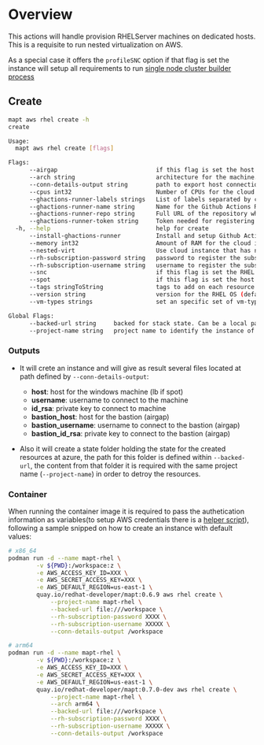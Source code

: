 # Overview

This actions will handle provision RHELServer machines on dedicated hosts. This is a requisite to run nested virtualization on AWS.

As a special case it offers the `profileSNC` option if that flag is set the instance will setup all requirements to run 
[single node cluster builder process](https://github.com/crc-org/snc)  

## Create

```bash
mapt aws rhel create -h
create

Usage:
  mapt aws rhel create [flags]

Flags:
      --airgap                            if this flag is set the host will be created as airgap machine. Access will done through a bastion
      --arch string                       architecture for the machine. Allowed x86_64 or arm64 (default "x86_64")
      --conn-details-output string        path to export host connection information (host, username and privateKey)
      --cpus int32                        Number of CPUs for the cloud instance (default 8)
      --ghactions-runner-labels strings   List of labels separated by comma to be added to the self-hosted runner
      --ghactions-runner-name string      Name for the Github Actions Runner
      --ghactions-runner-repo string      Full URL of the repository where the Github Actions Runner should be registered
      --ghactions-runner-token string     Token needed for registering the Github Actions Runner token
  -h, --help                              help for create
      --install-ghactions-runner          Install and setup Github Actions runner in the instance
      --memory int32                      Amount of RAM for the cloud instance in GiB (default 64)
      --nested-virt                       Use cloud instance that has nested virtualization support
      --rh-subscription-password string   password to register the subscription
      --rh-subscription-username string   username to register the subscription
      --snc                               if this flag is set the RHEL will be setup with SNC profile. Setting up all requirements to run https://github.com/crc-org/snc
      --spot                              if this flag is set the host will be created only on the region set by the AWS Env (AWS_DEFAULT_REGION)
      --tags stringToString               tags to add on each resource (--tags name1=value1,name2=value2) (default [])
      --version string                    version for the RHEL OS (default "9.4")
      --vm-types strings                  set an specific set of vm-types and ignore any CPUs, Memory, Arch parameters set. Note vm-type should match requested arch. Also if --spot flag is used set at least 3 types.

Global Flags:
      --backed-url string     backed for stack state. Can be a local path with format file:///path/subpath or s3 s3://existing-bucket
      --project-name string   project name to identify the instance of the stack
```

### Outputs

* It will crete an instance and will give as result several files located at path defined by `--conn-details-output`:

  * **host**: host for the windows machine (lb if spot)
  * **username**: username to connect to the machine
  * **id_rsa**: private key to connect to machine
  * **bastion_host**: host for the bastion (airgap)
  * **bastion_username**: username to connect to the bastion (airgap)
  * **bastion_id_rsa**: private key to connect to the bastion (airgap)

* Also it will create a state folder holding the state for the created resources at azure, the path for this folder is defined within `--backed-url`, the content from that folder it is required with the same project name (`--project-name`) in order to detroy the resources.

### Container

When running the container image it is required to pass the authetication information as variables(to setup AWS credentials there is a [helper script](./../../hacks/aws_setup.sh)), following a sample snipped on how to create an instance with default values:  

```bash
# x86_64
podman run -d --name mapt-rhel \
        -v ${PWD}:/workspace:z \
        -e AWS_ACCESS_KEY_ID=XXX \
        -e AWS_SECRET_ACCESS_KEY=XXX \
        -e AWS_DEFAULT_REGION=us-east-1 \
        quay.io/redhat-developer/mapt:0.6.9 aws rhel create \
            --project-name mapt-rhel \
            --backed-url file:///workspace \
            --rh-subscription-password XXXX \
            --rh-subscription-username XXXXX \
            --conn-details-output /workspace

# arm64
podman run -d --name mapt-rhel \
        -v ${PWD}:/workspace:z \
        -e AWS_ACCESS_KEY_ID=XXX \
        -e AWS_SECRET_ACCESS_KEY=XXX \
        -e AWS_DEFAULT_REGION=us-east-1 \
        quay.io/redhat-developer/mapt:0.7.0-dev aws rhel create \
            --project-name mapt-rhel \
            --arch arm64 \
            --backed-url file:///workspace \
            --rh-subscription-password XXXX \
            --rh-subscription-username XXXXX \
            --conn-details-output /workspace
```
